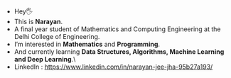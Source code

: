 - Hey🖐
- This is <strong>Narayan</strong>.
- A final year student of Mathematics and Computing Engineering at the Delhi College of Engineering.
- I’m interested in <strong>Mathematics</strong> and <strong>Programming</strong>.
- And currently learning <strong>Data Structures, Algorithms, Machine Learning and Deep Learning</strong>.\
- LinkedIn : https://www.linkedin.com/in/narayan-jee-jha-95b27a193/
<!---
9mpd/9mpd is a ✨ special ✨ repository because its `README.md` (this file) appears on your GitHub profile.
You can click the Preview link to take a look at your changes.
--->
